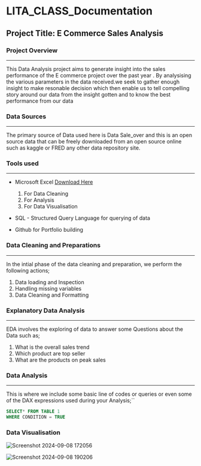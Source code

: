 # LITA_CLASS_Documentation

## Project Title: E Commerce Sales Analysis

### Project Overview
_ _ _
This Data Analysis project aims to generate insight into the sales performance of the E commerce project over the past year . By analysising the various parameters in the data received.we seek to gather enough insight to make resonable decision which then enable us to tell compelling story around our data from the insight gotten and to know the best performance from our data 

### Data Sources
- - -
The primary source of Data used here is Data Sale_over and this is an open source data that can be freely downloaded from an open source online such as kaggle or FRED any other data repository site.

### Tools used
- - -
- Microsoft Excel [Download Here](https://www.microsoft.com)
    1. For Data Cleaning
    2. For Analysis
    3. For Data Visualisation
      
- SQL - Structured Query Language for querying of data
- Github for Portfolio building

### Data Cleaning and Preparations
- - -
  In the intial phase of the data cleaning and preparation, we perform the following actions;
   1. Data loading and Inspection
   2. Handling missing variables
   3. Data Cleaning and Formatting

### Explanatory Data Analysis
- - -
  EDA involves the exploring of data to answer some Questions about the Data such as;
   1. What is the overall sales trend
   2. Which product are top seller
   3. What are the products on peak sales

### Data Analysis 
- - -
This is where we include some basic line of codes or queries or even some of the DAX expressions used during your Analysis;``

```SQL
SELECT* FROM TABLE 1
WHERE CONDITION = TRUE
```

### Data Visualisation
![Screenshot 2024-09-08 172056](https://github.com/user-attachments/assets/7f8702a3-124b-47d5-b38c-2d180bbe1dbc)

![Screenshot 2024-09-08 190206](https://github.com/user-attachments/assets/a9848504-082a-4867-9a68-6ed187d1cf7d)


